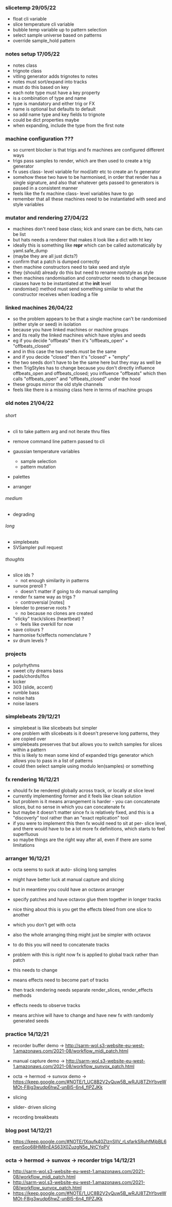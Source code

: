 ### slicetemp 29/05/22

- float cli variable
- slice temperature cli variable
- bubble temp variable up to pattern selection
- select sample universe based on patterns
- override sample_hold pattern

### notes setup 17/05/22

- notes class
- trignote class
- vitling generator adds trignotes to notes
- notes must sort/expand into tracks
- must do this based on key
- each note type must have a key property
- is a combination of type and name
- type is mandatory and either trig or FX
- name is optional but defaults to default 
- so add name type and key fields to trignote
- could be dict properties maybe 
- when expanding, include the type from the first note 

### machine configuration ???

- so current blocker is that trigs and fx machines are configured different ways
- trigs pass samples to render, which are then used to create a trig generator
- fx uses class- level variable for mod/attr etc to create an fx generator
- somehow these two have to be harmonised, in order that render has a single signature, and also that whatever gets passed to generators is passed in a consistent manner
- feels like the fx machine class- level variables have to go
- remember that all these machines need to be instantiated with seed and style variables

### mutator and rendering 27/04/22

- machines don't need base class; kick and snare can be dicts, hats can be list
- but hats needs a renderer that makes it look like a dict with ht key
- ideally this is something like __repr__ which can be called automatically by yaml.safe_dump
- (maybe they are all just dicts?)
- confirm that a patch is dumped correctly
- then machine constructors need to take seed and style
- they (should) already do this but need to rename rootstyle as style
- then machines randomisation and constructor needs to change because classes have to be instantiated at the __init__ level
- randomise() method must send something similar to what the constructor receives when loading a file 

### linked machines 26/04/22

- so the problem appears to be that a single machine can't be randomised (either style or seed) in isolation
- because you have linked machines or machine groups
- and its really the linked machines which have styles and seeds
- eg if you decide "offbeats" then it's "offbeats_open" + "offbeats_closed"
- and in this case the two seeds *must* be the same
- and if you decide "closed" then it's "closed" + "empty"
- the two seeds don't have to be the same here but they may as well be
- then TrigStyles has to change because you don't directly influence offbeats_open and offbeats_closed; you influence "offbeats" which then calls "offbeats_open" and "offbeats_closed" under the hood
- these groups mirror the old style channels
- feels like there is a missing class here in terms of machine groups

### old notes 21/04/22

###### short

- cli to take pattern arg and not iterate thru files
- remove command line pattern passed to cli

- gaussian temperature variables
  - sample selection
  - pattern mutation

- palettes
- arranger

###### medium

- degrading

###### long

- simplebeats
- SVSampler pull request

###### thoughts

- slice ids ?
  - not enough similarity in patterns
- sunvox preroll ?
  - doesn't matter if going to do manual sampling
- render fx same way as trigs ?
  - controversial [notes]
- blender to preserve roots ?
  - no because no clones are created 
- "sticky" track/slices (heartbeat) ?
  - feels like overkill for now
- save colours ?
- harmonise fx/effects nomenclature ?
- sv drum levels ?

### projects

- polyrhythms
- sweet city dreams bass
- pads/chords/lfos
- kicker
- 303 (slide, accent)
- rumble bass
- noise hats
- noise lasers


### simplebeats 29/12/21

- simplebeat is like slicebeats but simpler
- one problem with slicebeats is it doesn't preserve long patterns, they are copied over
- simplebeats preserves that but allows you to switch samples for slices within a pattern
- this is likely to mean some kind of expanded trigs generator which allows you to pass in a list of patterns
- could then select sample using modulo len(samples) or something

### fx rendering 16/12/21

- should fx be rendered globally across track, or locally at slice level
- currently implementing former and it feels like clean solution
- but problem is it means arrangement is harder - you can concatenate slices, but no sense in which you can concatenate fx
- but maybe it doesn't matter since fx is relatively fixed, and this is a "discoverly" tool rather than an "exact replication" tool
- if you were to implement this then fx would need to sit at per- slice level, and there would have to be a lot more fx definitions, which starts to feel superfluous
- so maybe things are the right way after all, even if there are some limitations

### arranger 16/12/21

- octa seems to suck at auto- slicing long samples
- might have better luck at manual capture and slicing
- but in meantime you could have an octavox arranger
- specify patches and have octavox glue them together in longer tracks
- nice thing about this is you get the effects bleed from one slice to another
- which you don't get with octa
- also the whole arranging thing might just be simpler with octavox

- to do this you will need to concatenate tracks
- problem with this is right now fx is applied to global track rather than patch
- this needs to change

- means effects need to become part of tracks
- then track rendering needs separate render_slices, render_effects methods
- effects needs to observe tracks
- means archive will have to change and have new fx with randomly generated seeds


### practice 14/12/21

- recorder buffer demo -> http://sarm-wol.s3-website-eu-west-1.amazonaws.com/2021-08/workflow_midi_patch.html

- manual capture demo -> http://sarm-wol.s3-website-eu-west-1.amazonaws.com/2021-08/workflow_sunvox_patch.html

- octa -> hermod -> sunvox demo -> https://keep.google.com/#NOTE/1_UC8B2V2yQuw5B_wRJU8TZhYbveWMOt-F8ig3wudp6hwZ-unBl5-6n4_fIPZJKk

- slicing
- slider- driven slicing
- recording breakbeats

### blog post 14/12/21

- https://keep.google.com/#NOTE/1Xqufk40ZlznSIIV_rLsfarkSRuhfMjbBL6ewnSoo68HM8nEAS63X0ZuzgN5e_NtCYqPV

### octa -> hermod -> sunvox -> recorder trigs 14/12/21

- http://sarm-wol.s3-website-eu-west-1.amazonaws.com/2021-08/workflow_midi_patch.html
- http://sarm-wol.s3-website-eu-west-1.amazonaws.com/2021-08/workflow_sunvox_patch.html
- https://keep.google.com/#NOTE/1_UC8B2V2yQuw5B_wRJU8TZhYbveWMOt-F8ig3wudp6hwZ-unBl5-6n4_fIPZJKk
